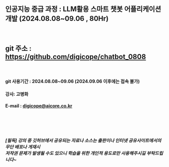 
##  인공지능 중급 과정 : LLM활용 스마트 챗봇 어플리케이션 개발 (2024.08.08~09.06 , 80Hr)
<br>

## git 주소 :    https://github.com/digicope/chatbot_0808
<br>


#### git 사용기간 : 2024.08.08~09.06 (2024.09.06  이후에는 접속 불가)


#### 강사: 고병화
#### E-mail : digicope@aicore.co.kr

<br>
<br>
<br>

##### [필독] 강의 중 깃허브에서 공유되는 자료나 소스는 출판이나 인터넷 공유사이트에서의 무단 배포나 게재시 <br> 저작권 문제가 발생될 수도 있으니 학습을 위한 개인적 용도로만 사용해주시길 부탁드립니다~     
